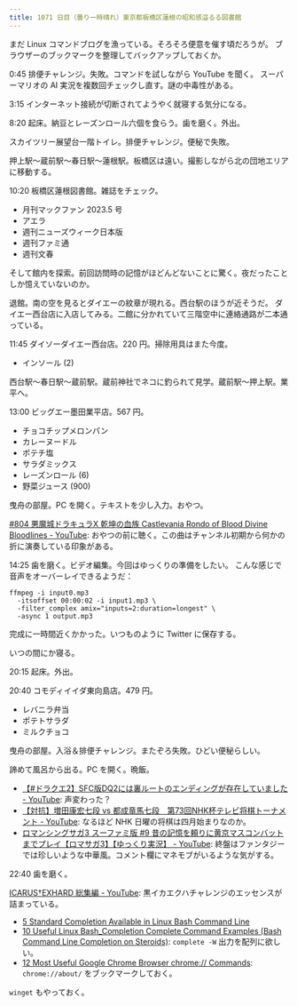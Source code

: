 ```yaml
---
title: 1071 日目（曇り一時晴れ）東京都板橋区蓮根の昭和感溢るる図書館
---
```


まだ Linux コマンドブログを漁っている。そろそろ便意を催す頃だろうが。
ブラウザーのブックマークを整理してバックアップしておくか。

0:45 排便チャレンジ。失敗。コマンドを試しながら YouTube を聞く。
スーパーマリオの AI 実況を複数回チェックし直す。謎の中毒性がある。

3:15 インターネット接続が切断されてようやく就寝する気分になる。

8:20 起床。納豆とレーズンロール六個を食らう。歯を磨く。外出。

スカイツリー展望台一階トイレ。排便チャレンジ。便秘で失敗。

押上駅～蔵前駅～春日駅～蓮根駅。板橋区は遠い。撮影しながら北の団地エリアに移動する。

10:20 板橋区蓮根図書館。雑誌をチェック。

* 月刊マックファン 2023.5 号
* アエラ
* 週刊ニューズウィーク日本版
* 週刊ファミ通
* 週刊文春

そして館内を探索。前回訪問時の記憶がほどんどないことに驚く。夜だったことしか憶えていないのか。

退館。南の空を見るとダイエーの紋章が現れる。西台駅のほうが近そうだ。
ダイエー西台店に入店してみる。二館に分かれていて三階空中に連絡通路が二本通っている。

11:45 ダイソーダイエー西台店。220 円。掃除用具はまた今度。

* インソール (2)

西台駅～春日駅～蔵前駅。蔵前神社でネコに釣られて見学。蔵前駅～押上駅。業平へ。

13:00 ビッグエー墨田業平店。567 円。

* チョコチップメロンパン
* カレーヌードル
* ポテチ塩
* サラダミックス
* レーズンロール (6)
* 野菜ジュース (900)

曳舟の部屋。PC を開く。テキストを少し入力。おやつ。

[#804 悪魔城ドラキュラX 乾坤の血族 Castlevania Rondo of Blood Divine Bloodlines - YouTube](https://www.youtube.com/watch?v=KkmElnZLhOA):
おやつの前に聴く。この曲はチャンネル初期から何かの折に演奏している印象がある。

14:25 歯を磨く。ビデオ編集。今回はゆっくりの準備をしたい。
こんな感じで音声をオーバーレイできるようだ：

```console
ffmpeg -i input0.mp3
  -itsoffset 00:00:02 -i input1.mp3 \
  -filter_complex amix="inputs=2:duration=longest" \
  -async 1 output.mp3
```

完成に一時間近くかかった。いつものように Twitter に保存する。

いつの間にか寝る。

20:15 起床。外出。

20:40 コモディイイダ東向島店。479 円。

* レバニラ弁当
* ポテトサラダ
* ミルクチョコ

曳舟の部屋。入浴＆排便チャレンジ。またぞろ失敗。ひどい便秘らしい。

諦めて風呂から出る。PC を開く。晩飯。

* [【#ドラクエ2】SFC版DQ2には裏ルートのエンディングが存在していました - YouTube](https://www.youtube.com/watch?v=Vh-91kCGKvw):
  声変わった？
* [【対抗】増田康宏七段 vs 都成竜馬七段　第73回NHK杯テレビ将棋トーナメント - YouTube](https://www.youtube.com/watch?v=gGR0QavwV-Y):
  なるほど NHK 日曜の将棋は四月始まりなのか。
* [ロマンシングサガ3 スーファミ版 #9 昔の記憶を頼りに黄京マスコンバットまでプレイ【ロマサガ3】【ゆっくり実況】 - YouTube](https://www.youtube.com/watch?v=tZr2w7wBe_8):
  終盤はファンタジーでは珍しいような中華風。コメント欄にマネモブがいるような気がする。

22:40 歯を磨く。

[ICARUS†EXHARD 総集編 - YouTube](https://www.youtube.com/watch?v=97KYhNXfj0k):
黒イカエクハチャレンジのエッセンスが詰まっている。

* [5 Standard Completion Available in Linux Bash Command Line](https://www.thegeekstuff.com/2013/11/bash-standard-completion/)
* [10 Useful Linux Bash_Completion Complete Command Examples (Bash Command Line Completion on Steroids)](https://www.thegeekstuff.com/2013/12/bash-completion-complete/):
  `complete -W` 出力を配列に欲しい。
* [12 Most Useful Google Chrome Browser chrome:// Commands](https://www.thegeekstuff.com/2011/10/google-chrome-commands/):
  `chrome://about/` をブックマークしておく。

`winget` もやっておく。
